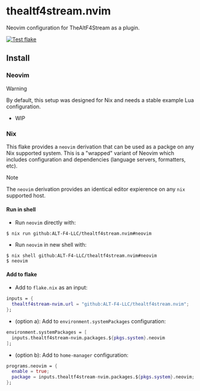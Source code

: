# thealtf4stream.nvim
Neovim configuration for TheAltF4Stream as a plugin.

[![Test flake](https://github.com/ALT-F4-LLC/thealtf4stream.nvim/actions/workflows/flake.yml/badge.svg)](https://github.com/ALT-F4-LLC/thealtf4stream.nvim/actions/workflows/flake.yml)

## Install

### Neovim

> [!WARNING]
> By default, this setup was designed for Nix and needs a stable example Lua configuration.

- WIP

### Nix

This flake provides a `neovim` derivation that can be used as a packge on any Nix supported system. This is a "wrapped" variant of Neovim which includes configuration and dependencies (language servers, formatters, etc).

> [!NOTE]
> The `neovim` derivation provides an identical editor expierence on any `nix` supported host.

#### Run in shell

- Run `neovim` directly with:

```shell
$ nix run github:ALT-F4-LLC/thealtf4stream.nvim#neovim
```

- Run `neovim` in new shell with:

```shell
$ nix shell github:ALT-F4-LLC/thealtf4stream.nvim#neovim
$ neovim
```

#### Add to flake

- Add to `flake.nix` as an input:

```nix
inputs = {
  thealtf4stream-nvim.url = "github:ALT-F4-LLC/thealtf4stream.nvim";
};
```

- (option a): Add to `environment.systemPackages` configuration:

```nix
environment.systemPackages = [
  inputs.thealtf4stream-nvim.packages.${pkgs.system}.neovim
];
```

- (option b): Add to `home-manager` configuration:

```nix
programs.neovim = {
  enable = true;
  package = inputs.thealtf4stream-nvim.packages.${pkgs.system}.neovim;
};
```
